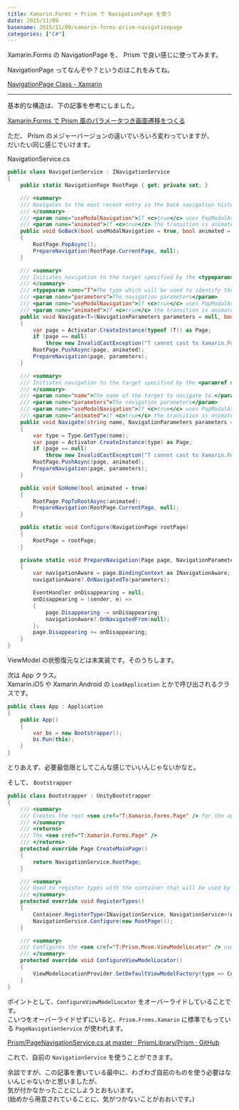 ```yaml
---
title: Xamarin.Forms + Prism で NavigationPage を使う
date: 2015/11/09
basename: 2015/11/09/xamarin-forms-prism-navigationpage
categories: ["C#"]
---
```


Xamarin.Forms の NavigationPage を、 Prism で良い感じに使ってみます。

NavigationPage ってなんぞや？というのはこれをみてね。

[NavigationPage Class - Xamarin](https://developer.xamarin.com/api/type/Xamarin.Forms.NavigationPage/)

---

基本的な構造は、下の記事を参考にしました。

[Xamarin.Forms で Prism 風のパラメータつき画面遷移をつくる](http://matatabi-ux.hateblo.jp/entry/2014/11/07/120000)

ただ、 Prism のメジャーバージョンの違いでいろいろ変わっていますが、  
だいたい同じ感じでいけます。

NavigationService.cs

```cs
public class NavigationService : INavigationService
{
    public static NavigationPage RootPage { get; private set; }

    /// <summary>
    /// Navigates to the most recent entry in the back navigation history by popping the calling Page off the navigation stack.
    /// </summary>
    /// <param name="useModalNavigation">If <c>true</c> uses PopModalAsync, if <c>false</c> uses PopAsync</param>
    /// <param name="animated">If <c>true</c> the transition is animated, if <c>false</c> there is no animation on transition.</param>
    public void GoBack(bool useModalNavigation = true, bool animated = true)
    {
        RootPage.PopAsync();
        PrepareNavigation(RootPage.CurrentPage, null);
    }

    /// <summary>
    /// Initiates navigation to the target specified by the <typeparamref name="T" />.
    /// </summary>
    /// <typeparam name="T">The type which will be used to identify the name of the navigation target.</typeparam>
    /// <param name="parameters">The navigation parameters</param>
    /// <param name="useModalNavigation">If <c>true</c> uses PopModalAsync, if <c>false</c> uses PopAsync</param>
    /// <param name="animated">If <c>true</c> the transition is animated, if <c>false</c> there is no animation on transition.</param>
    public void Navigate<T>(NavigationParameters parameters = null, bool useModalNavigation = true, bool animated = true)
    {
        var page = Activator.CreateInstance(typeof (T)) as Page;
        if (page == null)
            throw new InvalidCastException("T cannot cast to Xamarin.Forms.Page.");
        RootPage.PushAsync(page, animated);
        PrepareNavigation(page, parameters);
    }

    /// <summary>
    /// Initiates navigation to the target specified by the <paramref name="name" />.
    /// </summary>
    /// <param name="name">The name of the target to navigate to.</param>
    /// <param name="parameters">The navigation parameters</param>
    /// <param name="useModalNavigation">If <c>true</c> uses PopModalAsync, if <c>false</c> uses PopAsync</param>
    /// <param name="animated">If <c>true</c> the transition is animated, if <c>false</c> there is no animation on transition.</param>
    public void Navigate(string name, NavigationParameters parameters = null, bool useModalNavigation = true, bool animated = true)
    {
        var type = Type.GetType(name);
        var page = Activator.CreateInstance(type) as Page;
        if (page == null)
            throw new InvalidCastException("T cannot cast to Xamarin.Forms.Page.");
        RootPage.PushAsync(page, animated);
        PrepareNavigation(page, parameters);
    }

    public void GoHome(bool animated = true)
    {
        RootPage.PopToRootAsync(animated);
        PrepareNavigation(RootPage.CurrentPage, null);
    }

    public static void Configure(NavigationPage rootPage)
    {
        RootPage = rootPage;
    }

    private static void PrepareNavigation(Page page, NavigationParameters parameters)
    {
        var navigationAware = page.BindingContext as INavigationAware;
        navigationAware?.OnNavigatedTo(parameters);

        EventHandler onDisappearing = null;
        onDisappearing = (sender, e) =>
        {
            page.Disappearing -= onDisappearing;
            navigationAware?.OnNavigatedFrom(null);
        };
        page.Disappearing += onDisappearing;
    }
}
```

ViewModel の状態復元などは未実装です。そのうちします。

次は App クラス。  
Xamarin.iOS や Xamarin.Android の `LoadApplication` とかで呼び出されるクラスです。

```cs
public class App : Application
{
    public App()
    {
        var bs = new Bootstrapper();
        bs.Run(this);
    }
}
```

とりあえず、必要最低限としてこんな感じでいいんじゃないかなと。

そして、 `Bootstrapper`

```cs
public class Bootstrapper : UnityBootstrapper
{
    /// <summary>
    /// Creates the root <see cref="T:Xamarin.Forms.Page" /> for the application.
    /// </summary>
    /// <returns>
    /// The <see cref="T:Xamarin.Forms.Page" />
    /// </returns>
    protected override Page CreateMainPage()
    {
        return NavigationService.RootPage;
    }

    /// <summary>
    /// Used to register types with the container that will be used by your application.
    /// </summary>
    protected override void RegisterTypes()
    {
        Container.RegisterType<INavigationService, NavigationService>(new ContainerControlledLifetimeManager());
        NavigationService.Configure(new RootPage());
    }

    /// <summary>
    /// Configures the <see cref="T:Prism.Mvvm.ViewModelLocator" /> used by Prism.
    /// </summary>
    protected override void ConfigureViewModelLocator()
    {
        ViewModelLocationProvider.SetDefaultViewModelFactory(type => Container.Resolve(type));
    }
}
```

ポイントとして、`ConfigureViewModelLocator` をオーバーライドしていることです。  
こいつをオーバーライドせずにいると、`Prism.Froms.Xamarin` に標準でもっている `PageNavigationService` が使われます。

[Prism/PageNavigationService.cs at master · PrismLibrary/Prism · GitHub](https://github.com/PrismLibrary/Prism/blob/master/Source/Xamarin/Prism.Forms/Navigation/PageNavigationService.cs)

これで、自前の `NavigationService` を使うことができます。

余談ですが、この記事を書いている最中に、わざわざ自前のものを使う必要はないんじゃないかと思いましたが、  
気が付かなかったことにしようとおもいます。  
(始めから用意されていることに、気がつかないことがおおいです。)
